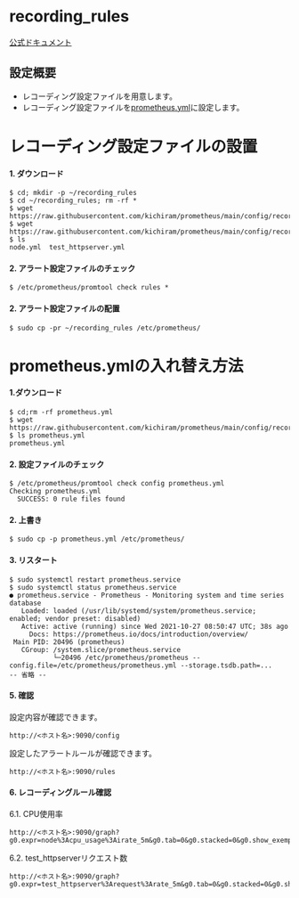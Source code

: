 # recording_rules
[公式ドキュメント](https://prometheus.io/docs/prometheus/latest/configuration/recording_rules/)
## 設定概要
* レコーディング設定ファイルを用意します。
* レコーディング設定ファイルを[prometheus.yml](prometheus.yml)に設定します。

# レコーディング設定ファイルの設置
#### 1. ダウンロード
```
$ cd; mkdir -p ~/recording_rules
$ cd ~/recording_rules; rm -rf *
$ wget https://raw.githubusercontent.com/kichiram/prometheus/main/config/recording_rules/node.yml
$ wget https://raw.githubusercontent.com/kichiram/prometheus/main/config/recording_rules/test_httpserver.yml
$ ls
node.yml  test_httpserver.yml
```
#### 2. アラート設定ファイルのチェック
```
$ /etc/prometheus/promtool check rules *
```
#### 2. アラート設定ファイルの配置
```
$ sudo cp -pr ~/recording_rules /etc/prometheus/
```
# prometheus.ymlの入れ替え方法
#### 1.ダウンロード
```
$ cd;rm -rf prometheus.yml
$ wget https://raw.githubusercontent.com/kichiram/prometheus/main/config/recording_rules/prometheus.yml
$ ls prometheus.yml 
prometheus.yml
```
#### 2. 設定ファイルのチェック
```
$ /etc/prometheus/promtool check config prometheus.yml 
Checking prometheus.yml
  SUCCESS: 0 rule files found
```
#### 2. 上書き
```
$ sudo cp -p prometheus.yml /etc/prometheus/
```
#### 3. リスタート
```
$ sudo systemctl restart prometheus.service
$ sudo systemctl status prometheus.service
● prometheus.service - Prometheus - Monitoring system and time series database
   Loaded: loaded (/usr/lib/systemd/system/prometheus.service; enabled; vendor preset: disabled)
   Active: active (running) since Wed 2021-10-27 08:50:47 UTC; 38s ago
     Docs: https://prometheus.io/docs/introduction/overview/
 Main PID: 20496 (prometheus)
   CGroup: /system.slice/prometheus.service
           └─20496 /etc/prometheus/prometheus --config.file=/etc/prometheus/prometheus.yml --storage.tsdb.path=...
-- 省略 --
```
#### 5. 確認
設定内容が確認できます。
```
http://<ホスト名>:9090/config
```
設定したアラートルールが確認できます。
```
http://<ホスト名>:9090/rules
```
#### 6. レコーディングルール確認
6.1. CPU使用率
```
http://<ホスト名>:9090/graph?g0.expr=node%3Acpu_usage%3Airate_5m&g0.tab=0&g0.stacked=0&g0.show_exemplars=0&g0.range_input=5m
```
6.2. test_httpserverリクエスト数
```
http://<ホスト名>:9090/graph?g0.expr=test_httpserver%3Arequest%3Arate_5m&g0.tab=0&g0.stacked=0&g0.show_exemplars=0&g0.range_input=5m
```
